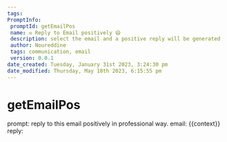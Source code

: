 ```yaml
---
tags: 
PromptInfo:
 promptId: getEmailPos
 name: ✉️ Reply to Email positively 😄
 description: select the email and a positive reply will be generated
 author: Noureddine
 tags: communication, email
 version: 0.0.1
date_created: Tuesday, January 31st 2023, 3:24:30 pm
date_modified: Thursday, May 18th 2023, 6:15:55 pm
---
```

# getEmailPos
prompt:
reply to this email positively in professional way. 
email: 
{{context}}
reply: 
